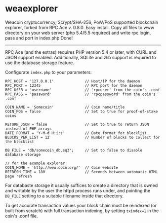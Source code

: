 # weaexplorer
Weacoin cryptocurrency, Scrypt/SHA-256, PoW/PoS supported blockchain explorer, forked from RPC Ace v. 0.8.0.
Easy install.
Copy all files to www directory on your web server (php 5.4/5.5 required) and write rpc login, pass and port in index.php
Done!
*****************

RPC Ace (and the extras) requires PHP version 5.4 or later, with CURL and JSON support enabled. Additionally, SQLite and zlib support is required to use the database storage feature.

Configurate `index.php` to your parameters:

    RPC_HOST = '127.0.0.1'              // Host/IP for the daemon
    RPC_PORT = 12345                    // RPC port for the daemon
    RPC_USER = 'username'               // 'rpcuser' from the coin's .conf
    RPC_PASS = 'password'               // 'rpcpassword' from the coin's .conf

    COIN_NAME = 'Somecoin'              // Coin name/title
    COIN_POS = false                    // Set to true for proof-of-stake coins

    RETURN_JSON = false                 // Set to true to return JSON instead of PHP arrays
    DATE_FORMAT = 'Y-M-d H:i:s'         // Date format for blocklist
    BLOCKS_PER_LIST = 12                // Number of blocks to collect for the blocklist

    DB_FILE = 'db/somecoin_db.sq3';     // Set to false to disable database storage

    // for the example explorer
    COIN_HOME = 'http://www.coin.org/'  // Coin website
    REFRESH_TIME = 180                  // Seconds between automatic HTML page refresh


For databaste storage it usually suffices to create a directory that is owned and writable by the user the httpd process runs under, and pointing the `DB_FILE` setting to a suitable filename inside that directory.

To get accurate transaction values your block chain must be reindexed (or built from scratch) with full transaction indexing, by setting `txindex=1` in the coin's .conf file.
